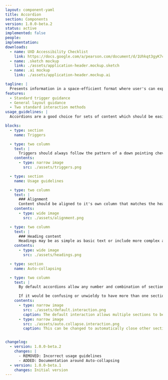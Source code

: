 ```yaml
---
layout: component-yaml
title: Accordion
section: Components
version: 1.0.0-beta.2
status: active
implemented: false
people:
implementation:
downloads:
  - name: UXD Accessibility Checklist
    link: https://docs.google.com/a/pearson.com/document/d/1Uhkqt3gyK7cVDKkEeUcgXfO1GjYLwk5qp_2Gu8CcKhc/edit?usp=sharing
  - name: .sketch mockup
    link: ./assets/application-header.mockup.sketch
  - name: .ai mockup
    link: ./assets/application-header.mockup.ai

tagline: |
  Presents information in a space-efficient format where user's can expand the specific content they are interested in.
features:
  - Standard trigger guidance
  - General layout guidance
  - Two standard interaction methods
usage_guidelines: |
  Accordions are a good choice for sets of content which should be easily accessible but not necessarily immediately visible. Users are enabled to drill into the specific content they are interested in.

blocks:
  - type: section
    name: Triggers

  - type: two column
    text: |
      Triggers should always follow the pattern of a down pointing chevron for the closed state and an up pointing chevron for the open state. There are two specific styles that are commonly used, but the pattern can be adapted if needed by your specific use case.
    contents:
      - type: narrow image
        src: ./assets/triggers.png

  - type: section
    name: Usage guidelines

  - type: two column
    text: |
      ### Alignment
      Content should be aligned to it's own column that matches the heading of the accordion. Do not align content to the trigger.
    contents:
      - type: wide image
        src: ./assets/alignment.png

  - type: two column
    text: |
      ### Heading content
      Headings may be as simple as basic text or include more complex and interactive elements that represent or control the contents of the accordion.
    contents:
      - type: wide image
        src: ./assets/headings.png

  - type: section
    name: Auto-collapsing

  - type: two column
    text: |
      By default accordions allow any number and combination of sections to be open at the same time. This can be good for short content or situations where users would want to compare information from multiple sections.

      If it would be confusing or unwieldy to have more than one section open the accordion can auto-collapse sections so that only one is open at any time.
    contents:
      - type: narrow image
        src: ./assets/default.interaction.png
        caption: The default interaction allows multiple sections to be open simultaneously.
      - type: narrow image
        src: ./assets/auto.collapse.interaction.png
        caption: This can be changed to automatically close other sections when the user opens a new section.


changelog:
  - version: 1.0.0-beta.2
    changes: |
      - REMOVED: Incorrect usage guidelines
      - ADDED: Documentation around Auto-collapsing
  - version: 1.0.0-beta.1
    changes: Initial version
---
```


